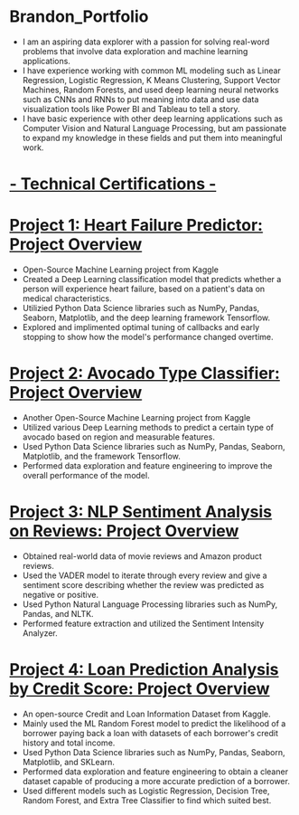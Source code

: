 # Brandon_Portfolio
* I am an aspiring data explorer with a passion for solving real-word problems that involve data exploration and machine learning applications. 
* I have experience working with common ML modeling such as Linear Regression, Logistic Regression, K Means Clustering, Support Vector Machines, Random Forests, and used deep learning neural networks such as CNNs and RNNs to put meaning into data and use data visualization tools like Power BI and Tableau to tell a story. 
* I have basic experience with other deep learning applications such as Computer Vision and Natural Language Processing, but am passionate to expand my knowledge in these fields and put them into meaningful work.

# [- Technical Certifications -](https://github.com/BrandonCurry1225/Technical-Certifications/blob/main/Technical%20Certifications.pdf)

# [Project 1: Heart Failure Predictor: Project Overview](https://github.com/BrandonCurry1225/Heart-Failure-Prediction-Model/blob/main/HeartFailurePredictionModel.pdf)
* Open-Source Machine Learning project from Kaggle
* Created a Deep Learning classification model that predicts whether a person will experience heart failure, based on a patient's data on medical characteristics.
* Utilizied Python Data Science libraries such as NumPy, Pandas, Seaborn, Matplotlib, and the deep learning framework Tensorflow.
* Explored and implimented optimal tuning of callbacks and early stopping to show how the model's performance changed overtime.

# [Project 2: Avocado Type Classifier: Project Overview](https://github.com/BrandonCurry1225/Avocado-Type-Prediction-Project/blob/main/AvocadoTypeClassification.pdf)
* Another Open-Source Machine Learning project from Kaggle
* Utilized various Deep Learning methods to predict a certain type of avocado based on region and measurable features.
* Used Python Data Science libraries such as NumPy, Pandas, Seaborn, Matplotlib, and the framework Tensorflow.
* Performed data exploration and feature engineering to improve the overall performance of the model.

# [Project 3: NLP Sentiment Analysis on Reviews: Project Overview](https://github.com/BrandonCurry1225/NLP-Sentiment-Analysis-/blob/main/NLPSentimentAnalysis.pdf)
* Obtained real-world data of movie reviews and Amazon product reviews.
* Used the VADER model to iterate through every review and give a sentiment score describing whether the review was predicted as negative or positive.
* Used Python Natural Language Processing libraries such as NumPy, Pandas, and NLTK.
* Performed feature extraction and utilized the Sentiment Intensity Analyzer.

# [Project 4: Loan Prediction Analysis by Credit Score: Project Overview](https://github.com/BrandonCurry1225/Loan-Prediction-with-ML/blob/main/LoanPredictionModel.pdf)
* An open-source Credit and Loan Information Dataset from Kaggle.
* Mainly used the ML Random Forest model to predict the likelihood of a borrower paying back a loan with datasets of each borrower's credit history and total income.
* Used Python Data Science libraries such as NumPy, Pandas, Seaborn, Matplotlib, and SKLearn.
* Performed data exploration and feature engineering to obtain a cleaner dataset capable of producing a more accurate prediction of a borrower.
* Used different models such as Logistic Regression, Decision Tree, Random Forest, and Extra Tree Classifier to find which suited best.

